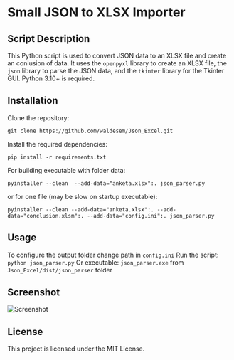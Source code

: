 # Small JSON to XLSX Importer

## Script Description
This Python script is used to convert JSON data to an XLSX file and create an conlusion of data.
It uses the `openpyxl` library to create an XLSX file, the `json` library to parse the JSON data, and the `tkinter` library for the Tkinter GUI.
Python 3.10+ is required.

## Installation
Clone the repository: 
```
git clone https://github.com/waldesem/Json_Excel.git
````
Install the required dependencies: 
```
pip install -r requirements.txt
````
For building executable with folder data: 
```
pyinstaller --clean  --add-data="anketa.xlsx":. json_parser.py
```
or for one file (may be slow on startup executable):
```
pyinstaller --clean --add-data="anketa.xlsx":. --add-data="conclusion.xlsm":. --add-data="config.ini":. json_parser.py
```

## Usage
To configure the output folder change path in `config.ini`
Run the script: `python json_parser.py` 
Or executable: `json_parser.exe` from `Json_Excel/dist/json_parser` folder

## Screenshot
![Screenshot](screenshot.png)

## License
This project is licensed under the MIT License.